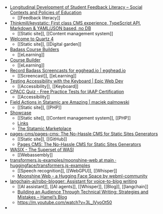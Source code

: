 - [Longitudinal Development of Student Feedback Literacy – Social Contexts and Policies of Education](https://scape.edu.hku.hk/longitudinal-development-of-student-feedback-literacy/)
	- [[Feedback literacy]]
- [Thinkmill/keystatic: First class CMS experience, TypeScript API, Markdown & YAML/JSON based, no DB](https://github.com/Thinkmill/keystatic)
	- [[Static site]], [[Content management system]]
- [Welcome to Quartz 4](https://quartz.jzhao.xyz/)
	- [[Static site]], [[Digital garden]]
- [Badass Course Builders](https://badass.dev/podcast/course-builders)
	- [[eLearning]]
- [Course Builder](https://www.coursebuilder.dev/)
	- [[eLearning]]
- [Record Badass Screencasts for egghead.io | egghead.io](https://egghead.io/courses/record-badass-screencasts-for-egghead-io)
	- [[Screencast]], [[eLearning]]
- [Testing Accessibility with the Keyboard | Epic Web Dev](https://www.epicweb.dev/testing-accessibility-with-keyboard)
	- [[Accessibility]], [[Keyboard]]
- [CPACC Quiz - Free Practice Tests for IAAP Certification](https://a11yconsultant.com/)
	- [[Accessibility]]
- [Field Actions in Statamic are Amazing | maciek palmowski](https://maciekpalmowski.dev/blog/field-actions-in-statamic-are-amazing/)
	- [[Static site]], [[PHP]]
- [Showcase](https://statamic.com/showcase)
	- [[Static site]], [[Content management system]], [[PHP]]
	- [Links](https://statamic.com/links)
	- [The Statamic Marketplace](https://statamic.com/marketplace)
- [pages-cms/pages-cms: The No-Hassle CMS for Static Sites Generators](https://github.com/pages-cms/pages-cms)
	- [[Static site]], [[GitHub]]
	- [Pages CMS: The No-Hassle CMS for Static Sites Generators](https://pagescms.org/)
- [WASIX - The Superset of WASI](https://wasix.org/)
	- [[Webassembly]]
- [transformers.js-examples/moonshine-web at main · huggingface/transformers.js-examples](https://github.com/huggingface/transformers.js-examples/tree/main/moonshine-web)
	- [[Speech recognition]], [[WebGPU]], [[Whisper]]
	- [Moonshine Web - a Hugging Face Space by webml-community](https://huggingface.co/spaces/webml-community/moonshine-web)
- [langchain-ai/robo-blogger: Assistant for voice-to-blog writing](https://github.com/langchain-ai/robo-blogger)
	- [[AI assistant]], [[AI agents]], [[Whisper]], [[Blog]], [[langchain]]
	- [Building an Audience Through Technical Writing: Strategies and Mistakes – Hamel’s Blog](https://hamel.dev/blog/posts/audience/#build-a-voice-to-content-pipeline)
	- https://m.youtube.com/watch?v=3L_lVyoOt50
-